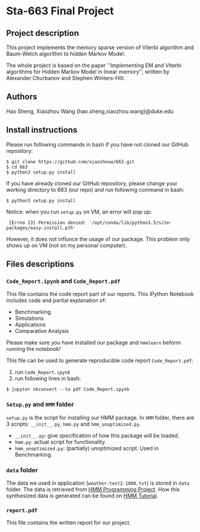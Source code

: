# Sta-663 Final Project

## Project description

This project implements the memory sparse version of Viterbi algorithm and Baum-Welch algorithm to hidden Markov Model. 

The whole project is based on the paper ''Implementing EM and Viterbi algorithms for Hidden Markov Model in linear memory'', written by Alexander Churbanov and Stephen Winters-Hilt.

## Authors
Hao Sheng, Xiaozhou Wang
{hao.sheng,xiaozhou.wang}@duke.edu

## Install instructions

Please run following commands in bash if you have not cloned our GitHub repository:

```
$ git clone https://github.com/xiaozhouw/663.git
$ cd 663
$ python3 setup.py install
```

If you have already cloned our GitHub repository, please change your working directory to 663 (our repo) and run following command in bash:

```
$ python3 setup.py install
```

Notice: when you run `setup.py` on VM, an error will pop up:
```
 [Errno 13] Permission denied: '/opt/conda/lib/python3.5/site-packages/easy-install.pth'
```

However, it does not influnce the usage of our package. This problem only shows up on VM (not on my personal computer).

## Files descriptions

### `Code_Report.ipynb` and `Code_Report.pdf`

This file contains the code report part of our reports. This iPython Notebook includes code and partial explanation of:
- Benchmarking
- Simulations
- Applications
- Comparative Analysis

Please make sure you have installed our package and `hmmlearn` beform running the notebook!

This file can be used to generate reproducible code report `Code_Report.pdf`:

1. run `Code_Report.ipynb`
2. run following lines in bash:
```
$ jupyter nbconvert --to pdf Code_Report.ipynb
```

### `Setup.py` and `HMM` folder

`setup.py` is the script for installing our HMM package. 
In `HMM` folder, there are 3 scripts: `__init__.py`, `hmm.py` and `hmm_unoptimized.py`.

- `__init__.py`: give specification of how this package will be loaded.
- `hmm.py`: actual script for functionality.
- `hmm_unoptimized.py`: (partially) unoptimized script. Used in Benchmarking.

### `data` folder
The data we used in application (`weather-test2-1000.txt`) is stored in `data` folder. The data is retrieved from [HMM Programming Project](https://inst.eecs.berkeley.edu/~cs188/sp08/projects/hmm/project_hmm.html). How this synthesized data is generated can be found on [HMM Tutorial](https://inst.eecs.berkeley.edu/~cs188/sp08/slides/tr-98-041-1.pdf).

### `report.pdf`

This file contains the written report for our project.

